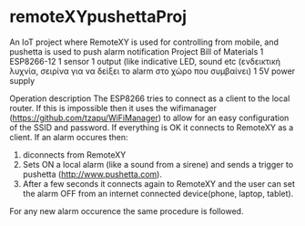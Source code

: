 # remoteXYpushettaProj
An IoT project where RemoteXY is used for controlling from mobile, and pushetta is used to push alarm notification
Project Bill of Materials
1 ESP8266-12
1 sensor
1 output (like indicative LED, sound etc (ενδεικτική λυχνία, σειρίνα για να δείξει το alarm στο χώρο που συμβαίνει)
1 5V power supply

Operation description
The ESP8266 tries to connect as a client to the local router. If this is impossible then it uses the wifimanager (https://github.com/tzapu/WiFiManager) to allow for an easy configuration of the SSID and password.
If everything is OK it connects to RemoteXY as a client. 
If an alarm occures then:
1. diconnects from RemoteXY
2. Sets ON a local alarm (like a sound from a sirene) and sends a trigger to pushetta (http://www.pushetta.com).
3. After a few seconds it connects again to RemoteXY and the user can set the alarm OFF from an internet connected device(phone, laptop, tablet).

For any new alarm occurence the same procedure is followed.

